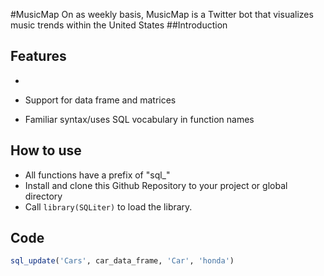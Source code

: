 #MusicMap
On as weekly basis, MusicMap is a Twitter bot that visualizes music trends within the United States
##Introduction

## Features 

* 

* Support for data frame and matrices

* Familiar syntax/uses  SQL vocabulary in function names



## How to use

*  All functions have a prefix of "sql_"
*  Install and clone this Github Repository to your project or global directory
*  Call ```library(SQLiter)``` to load the library. 


## Code

```R
sql_update('Cars', car_data_frame, 'Car', 'honda')
```
